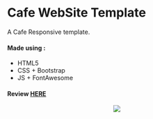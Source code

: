# Cafe WebSite Template   
A Cafe Responsive template.

#### Made using :
- HTML5
- CSS + Bootstrap
- JS + FontAwesome

#### Review  [HERE](https://azizzouaghia.github.io/Cafe-Website-Template/)
<p align="center">
<img src="https://i.ibb.co/yhq7cV3/all-devices-white-3.png"/>
</p>
